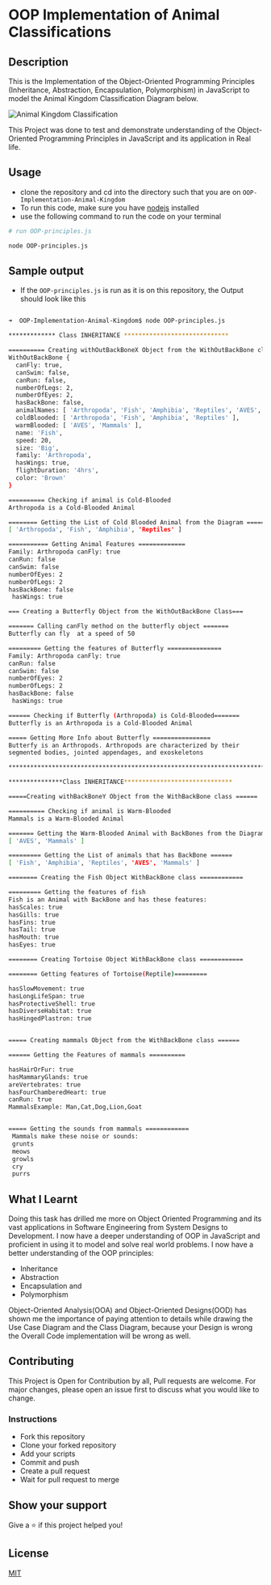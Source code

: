 # OOP Implementation of Animal Classifications

## Description

This is the Implementation of the Object-Oriented Programming Principles (Inheritance, Abstraction, Encapsulation, Polymorphism) in JavaScript to model the Animal Kingdom Classification Diagram below.

![Animal Kingdom Classification](https://cdn1.byjus.com/wp-content/uploads/2019/04/Animal-Kingdom-Classification-of-Animal-Kingdom.png)

This Project was done to test and demonstrate understanding of the Object-Oriented Programming Principles in JavaScript and its application in Real life.

## Usage

- clone the repository and cd into the directory such that you are on `OOP-Implementation-Animal-Kingdom`
- To run this code, make sure you have [nodejs](https://nodejs.org) installed
- use the following command to run the code on your terminal

```bash
# run OOP-principles.js

node OOP-principles.js

```

## Sample output

- If the `OOP-principles.js` is run as it is on this repository, the Output should look like this

```bash

➜  OOP-Implementation-Animal-Kingdom$ node OOP-principles.js

************* Class INHERITANCE *****************************

========== Creating withOutBackBoneX Object from the WithOutBackBone class =======
WithOutBackBone {
  canFly: true,
  canSwim: false,
  canRun: false,
  numberOfLegs: 2,
  numberOfEyes: 2,
  hasBackBone: false,
  animalNames: [ 'Arthropoda', 'Fish', 'Amphibia', 'Reptiles', 'AVES', 'Mammals' ],
  coldBlooded: [ 'Arthropoda', 'Fish', 'Amphibia', 'Reptiles' ],
  warmBlooded: [ 'AVES', 'Mammals' ],
  name: 'Fish',
  speed: 20,
  size: 'Big',
  family: 'Arthropoda',
  hasWings: true,
  flightDuration: '4hrs',
  color: 'Brown'
}

========== Checking if animal is Cold-Blooded
Arthropoda is a Cold-Blooded Animal

======== Getting the List of Cold Blooded Animal from the Diagram =====
[ 'Arthropoda', 'Fish', 'Amphibia', 'Reptiles' ]

=========== Getting Animal Features =============
Family: Arthropoda canFly: true
canRun: false
canSwim: false
numberOfEyes: 2
numberOfLegs: 2
hasBackBone: false
 hasWings: true

=== Creating a Butterfly Object from the WithOutBackBone Class===

======= Calling canFly method on the butterfly object =======
Butterfly can fly  at a speed of 50

========= Getting the features of Butterfly ===============
Family: Arthropoda canFly: true
canRun: false
canSwim: false
numberOfEyes: 2
numberOfLegs: 2
hasBackBone: false
 hasWings: true

====== Checking if Butterfly (Arthropoda) is Cold-Blooded=======
Butterfly is an Arthropoda is a Cold-Blooded Animal

===== Getting More Info about Butterfly ================
Butterfy is an Arthropods. Arthropods are characterized by their
segmented bodies, jointed appendages, and exoskeletons

************************************************************************

***************Class INHERITANCE******************************

=====Creating withBackBoneY Object from the WithBackBone class ======

========== Checking if animal is Warm-Blooded
Mammals is a Warm-Blooded Animal

======= Getting the Warm-Blooded Animal with BackBones from the Diagram =====
[ 'AVES', 'Mammals' ]

========= Getting the List of animals that has BackBone ======
[ 'Fish', 'Amphibia', 'Reptiles', 'AVES', 'Mammals' ]

======== Creating the Fish Object WithBackBone class ============

========= Getting the features of fish
Fish is an Animal with BackBone and has these features:
hasScales: true
hasGills: true
hasFins: true
hasTail: true
hasMouth: true
hasEyes: true

======== Creating Tortoise Object WithBackBone class ============

======== Getting features of Tortoise(Reptile)=========

hasSlowMovement: true
hasLongLifeSpan: true
hasProtectiveShell: true
hasDiverseHabitat: true
hasHingedPlastron: true


===== Creating mammals Object from the WithBackBone class ======

====== Getting the Features of mammals ==========

hasHairOrFur: true
hasMammaryGlands: true
areVertebrates: true
hasFourChamberedHeart: true
canRun: true
MammalsExample: Man,Cat,Dog,Lion,Goat


===== Getting the sounds from mammals ============
 Mammals make these noise or sounds:
 grunts
 meows
 growls
 cry
 purrs

```

## What I Learnt

Doing this task has drilled me more on Object Oriented Programming and its vast applications in Software Engineering from System Designs to Development. I now have a deeper understanding of OOP in JavaScript and proficient in using it to model and solve real world problems. I now have a better understanding of the OOP principles:

- Inheritance
- Abstraction
- Encapsulation and
- Polymorphism

Object-Oriented Analysis(OOA) and Object-Oriented Designs(OOD) has shown me the importance of paying attention to details while drawing the Use Case Diagram and the Class Diagram, because your Design is wrong the Overall Code implementation will be wrong as well.

## Contributing

This Project is Open for Contribution by all,
Pull requests are welcome.
For major changes, please open an issue first
to discuss what you would like to change.

### Instructions

- Fork this repository
- Clone your forked repository
- Add your scripts
- Commit and push
- Create a pull request
- Wait for pull request to merge

## Show your support

Give a ⭐️ if this project helped you!

## License

[MIT](https://choosealicense.com/licenses/mit/)
